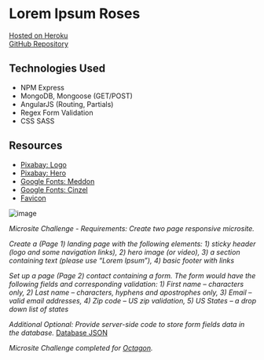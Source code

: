 # Lorem Ipsum Roses

[Hosted on Heroku](https://octogon-challenge.herokuapp.com/)<br>
[GitHub Repository](https://github.com/cwithac/octagon_challenge)

## Technologies Used

- NPM Express
- MongoDB, Mongoose (GET/POST)
- AngularJS (Routing, Partials)
- Regex Form Validation
- CSS SASS

## Resources

- [Pixabay: Logo](https://pixabay.com/photo-320868/)
- [Pixabay: Hero](https://pixabay.com/photo-1642970/)
- [Google Fonts: Meddon](https://fonts.google.com/specimen/Meddon)
- [Google Fonts: Cinzel](https://fonts.google.com/specimen/Cinzel)
- [Favicon](http://www.favicon.cc/?action=icon&file_id=910285)


![image](https://i.imgur.com/4FjZjzw.png)

_Microsite Challenge - Requirements: Create two page responsive microsite._  

_Create a (Page 1) landing page with the following elements: 1) sticky header (logo and some navigation links), 2) hero image (or video), 3) a section containing text (please use “Lorem Ipsum”), 4) basic footer with links_

_Set up a page (Page 2) contact containing a form. The form would have the following fields and corresponding validation: 1) First name – characters only, 2) Last name – characters, hyphens and apostrophes only, 3) Email – valid email addresses, 4) Zip code – US zip validation, 5) US States – a drop down list of states_

_Additional Optional: Provide server-side code to store form fields data in the database._  [Database JSON](https://octogon-challenge.herokuapp.com/contacts/administrator)

_Microsite Challenge completed for [Octagon](http://www.octagon.com/)._
